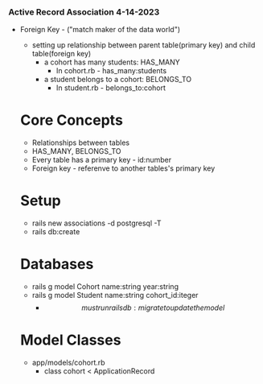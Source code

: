 ### Active Record Association 4-14-2023 ##

- Foreign Key - ("match maker of the data world")
  - setting up relationship between parent table(primary key) and child table(foreign key)
    - a cohort has many students: HAS_MANY
      - In cohort.rb - has_many:students
    - a student belongs to a cohort: BELONGS_TO
      - In student.rb - belongs_to:cohort

  # Core Concepts
    - Relationships between tables
    - HAS_MANY, BELONGS_TO
    - Every table has a primary key - id:number
    - Foreign key - referenve to another tables's primary key

  # Setup
  - rails new associations -d postgresql -T
  - rails db:create

  # Databases
  - rails g model Cohort name:string year:string
  - rails g model Student name:string cohort_id:iteger
    - $$ must run rails db:migrate to update the model $$

  # Model Classes
  - app/models/cohort.rb
    - class cohort < ApplicationRecord

